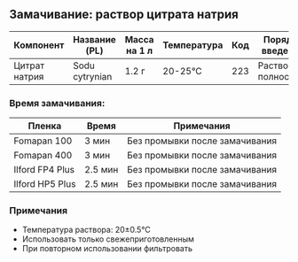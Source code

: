 ## Замачивание: раствор цитрата натрия

| Компонент        | Название (PL)     | Масса на 1 л | Температура | Код | Порядок введения    |
|------------------|-------------------|---------------|-------------|-----|-------------------|
| Цитрат натрия    | Sodu cytrynian    | 1.2 г        | 20-25°C    | 223 | Растворить полностью |

### Время замачивания:

| Пленка          | Время     | Примечания                    |
|-----------------|-----------|-------------------------------|
| Fomapan 100     | 3 мин     | Без промывки после замачивания |
| Fomapan 400     | 3 мин     | Без промывки после замачивания |
| Ilford FP4 Plus | 2.5 мин   | Без промывки после замачивания |
| Ilford HP5 Plus | 2.5 мин   | Без промывки после замачивания |


### Примечания
- Температура раствора: 20±0.5°C
- Использовать только свежеприготовленным
- При повторном использовании фильтровать
